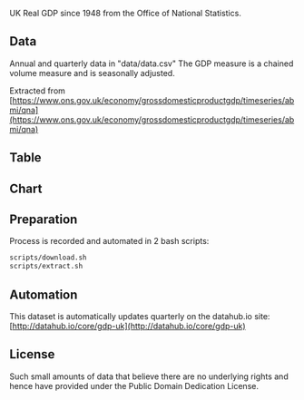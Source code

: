 UK Real GDP since 1948 from the Office of National Statistics.

## Data

Annual and quarterly data in "data/data.csv" The GDP measure is a chained volume measure and is
seasonally adjusted.

Extracted from [https://www.ons.gov.uk/economy/grossdomesticproductgdp/timeseries/abmi/qna](https://www.ons.gov.uk/economy/grossdomesticproductgdp/timeseries/abmi/qna)

## Table

<FlatUiTable 
    url="https://raw.githubusercontent.com/Mikanebu/gdp-uk/main/data/data.csv" 
/>

## Chart

<LineChart
    title="UK Real GDP since 1948 from the Office of National Statistics"
    xAxis="date"
    yAxis="GDP"
    data="https://raw.githubusercontent.com/Mikanebu/gdp-uk/main/data/data.csv"
/>

## Preparation 

Process is recorded and automated in 2 bash scripts:
```bash
scripts/download.sh
scripts/extract.sh
```

## Automation

This dataset is automatically updates quarterly on the datahub.io site: [http://datahub.io/core/gdp-uk](http://datahub.io/core/gdp-uk)

## License

Such small amounts of data that believe there are no underlying rights and
hence have provided under the Public Domain Dedication License.
